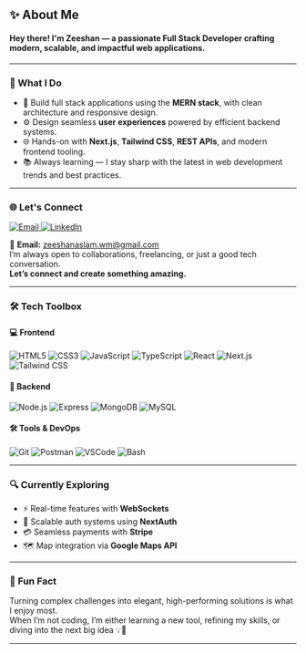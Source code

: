 <h2>✨ About Me</h2>
<h4>Hey there! I'm Zeeshan — a passionate Full Stack Developer crafting modern, scalable, and impactful web applications.</h4>

---

### 🚀 What I Do

- 🧩 Build full stack applications using the **MERN stack**, with clean architecture and responsive design.
- ⚙️ Design seamless **user experiences** powered by efficient backend systems.
- 🌐 Hands-on with **Next.js**, **Tailwind CSS**, **REST APIs**, and modern frontend tooling.
- 📚 Always learning — I stay sharp with the latest in web development trends and best practices.

---

### 🌐 Let's Connect

<p align="left">
  <a href="mailto:zeeshanaslam.wm@gmail.com" target="_blank">
    <img src="https://img.shields.io/badge/Email-D14836?style=for-the-badge&logo=gmail&logoColor=white" alt="Email" />
  </a>
  <a href="https://linkedin.com/in/muhammadzzeeshan" target="_blank">
    <img src="https://img.shields.io/badge/LinkedIn-0A66C2?style=for-the-badge&logo=linkedin&logoColor=white" alt="LinkedIn" />
  </a>
</p>

📩 **Email:** [zeeshanaslam.wm@gmail.com](mailto:zeeshanaslam.wm@gmail.com)  
I’m always open to collaborations, freelancing, or just a good tech conversation.  
**Let’s connect and create something amazing.**

---

### 🛠️ Tech Toolbox

#### 💻 Frontend
![HTML5](https://img.shields.io/badge/HTML5-E34F26?style=flat&logo=html5&logoColor=white)
![CSS3](https://img.shields.io/badge/CSS3-1572B6?style=flat&logo=css3)
![JavaScript](https://img.shields.io/badge/JavaScript-F7DF1E?style=flat&logo=javascript&logoColor=black)
![TypeScript](https://img.shields.io/badge/TypeScript-3178C6?style=flat&logo=typescript)
![React](https://img.shields.io/badge/React-61DAFB?style=flat&logo=react)
![Next.js](https://img.shields.io/badge/Next.js-000000?style=flat&logo=nextdotjs)
![Tailwind CSS](https://img.shields.io/badge/Tailwind_CSS-38B2AC?style=flat&logo=tailwindcss)

#### 🔧 Backend
![Node.js](https://img.shields.io/badge/Node.js-339933?style=flat&logo=node.js)
![Express](https://img.shields.io/badge/Express-000000?style=flat&logo=express)
![MongoDB](https://img.shields.io/badge/MongoDB-47A248?style=flat&logo=mongodb)
![MySQL](https://img.shields.io/badge/MySQL-4479A1?style=flat&logo=mysql)

#### 🛠 Tools & DevOps
![Git](https://img.shields.io/badge/Git-F05032?style=flat&logo=git)
![Postman](https://img.shields.io/badge/Postman-FF6C37?style=flat&logo=postman)
![VSCode](https://img.shields.io/badge/VSCode-007ACC?style=flat&logo=visual-studio-code)
![Bash](https://img.shields.io/badge/Bash-4EAA25?style=flat&logo=gnu-bash)

---

### 🔍 Currently Exploring

- ⚡ Real-time features with **WebSockets**
- 🔐 Scalable auth systems using **NextAuth**
- 💳 Seamless payments with **Stripe**
- 🗺️ Map integration via **Google Maps API**

---

### 🎯 Fun Fact

Turning complex challenges into elegant, high-performing solutions is what I enjoy most.  
When I’m not coding, I’m either learning a new tool, refining my skills, or diving into the next big idea 💡🚀

---
